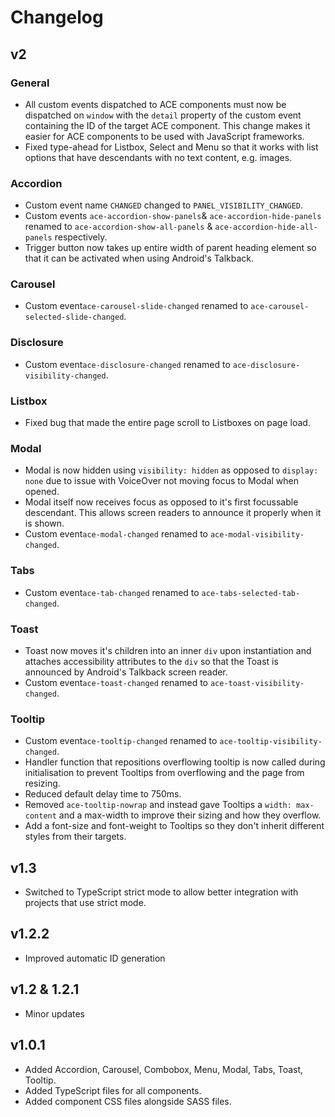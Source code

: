 # Changelog

## v2

### General

- All custom events dispatched to ACE components must now be dispatched on `window` with the `detail` property of the custom event containing the ID of the target ACE component. This change makes it easier for ACE components to be used with JavaScript frameworks.
- Fixed type-ahead for Listbox, Select and Menu so that it works with list options that have descendants with no text content, e.g. images.

### Accordion

- Custom event name `CHANGED` changed to `PANEL_VISIBILITY_CHANGED`.
- Custom events `ace-accordion-show-panels`& `ace-accordion-hide-panels` renamed to `ace-accordion-show-all-panels` & `ace-accordion-hide-all-panels` respectively.
- Trigger button now takes up entire width of parent heading element so that it can be activated when using Android's Talkback.

### Carousel

- Custom event`ace-carousel-slide-changed` renamed to `ace-carousel-selected-slide-changed`.

### Disclosure

- Custom event`ace-disclosure-changed` renamed to `ace-disclosure-visibility-changed`.
  

### Listbox

- Fixed bug that made the entire page scroll to Listboxes on page load.

### Modal

- Modal is now hidden using `visibility: hidden` as opposed to `display: none` due to issue with VoiceOver not moving focus to Modal when opened.
- Modal itself now receives focus as opposed to it's first focussable descendant. This allows screen readers to announce it properly when it is shown.
- Custom event`ace-modal-changed` renamed to `ace-modal-visibility-changed`.

### Tabs

- Custom event`ace-tab-changed` renamed to `ace-tabs-selected-tab-changed`.

### Toast

- Toast now moves it's children into an inner `div` upon instantiation and attaches accessibility attributes to the `div` so that the Toast is announced by Android's Talkback screen reader.
- Custom event`ace-toast-changed` renamed to `ace-toast-visibility-changed`.

### Tooltip

- Custom event`ace-tooltip-changed` renamed to `ace-tooltip-visibility-changed`.
- Handler function that repositions overflowing tooltip is now called during initialisation to prevent Tooltips from overflowing and the page from resizing.
- Reduced default delay time to 750ms.
- Removed `ace-tooltip-nowrap` and instead gave Tooltips a `width: max-content` and a max-width to improve their sizing and how they overflow.
- Add a font-size and font-weight to Tooltips so they don't inherit different styles from their targets.

## v1.3

- Switched to TypeScript strict mode to allow better integration with projects that use strict mode.


## v1.2.2

- Improved automatic ID generation


## v1.2 & 1.2.1

- Minor updates

## v1.0.1

- Added Accordion, Carousel, Combobox, Menu, Modal, Tabs, Toast, Tooltip.
- Added TypeScript files for all components.
- Added component CSS files alongside SASS files.
